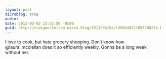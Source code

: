 ```yaml
---
layout: post
microblog: true
audio: 
date: 2013-03-03 23:53:50 -0500
guid: http://craigmcclellan.micro.blog/2013/03/04/t308440123857588224.html
---
```

I love to cook, but hate grocery shopping. Don’t know how @laura_mcclellan does it so efficiently weekly. Gonna be a long week without her.
